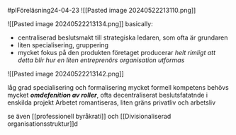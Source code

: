 #plFöreläsning24-04-23 
![[Pasted image 20240522213110.png]]

![[Pasted image 20240522213134.png]]
basically:
- centraliserad beslutsmakt till strategiska ledaren, som ofta är grundaren
- liten specialisering, gruppering
- mycket fokus på den produkten företaget producerar
*helt rimligt att detta blir hur en liten entreprenörs organisation utformas*

![[Pasted image 20240522213142.png]]

låg grad specialisering och formalisering
mycket formell kompetens behövs
mycket ***omdefenition av roller***, ofta decentraliserat beslutsfatatnde i enskilda projekt
Arbetet romantiseras, liten gräns privatliv och arbetsliv

se även [[professionell byråkrati]] och [[Divisionaliserad organisationsstruktur]]d